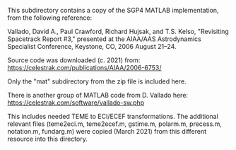 This subdirectory contains a copy of the SGP4 MATLAB implementation,
from the following reference:

Vallado, David A., Paul Crawford, Richard Hujsak, and T.S. Kelso,
"Revisiting Spacetrack Report #3," presented at the AIAA/AAS Astrodynamics
Specialist Conference, Keystone, CO, 2006 August 21–24.

Source code was downloaded (c. 2021) from:
https://celestrak.com/publications/AIAA/2006-6753/

Only the "mat" subdirectory from the zip file is included here.

There is another group of MATLAB code from D. Vallado here:
https://celestrak.com/software/vallado-sw.php

This includes needed TEME to ECI/ECEF transformations.  The additional relevant
files (teme2eci.m, teme2ecef.m, gstime.m, polarm.m, precess.m, notation.m, 
fundarg.m) were copied (March 2021) from this different resource into this
directory.

